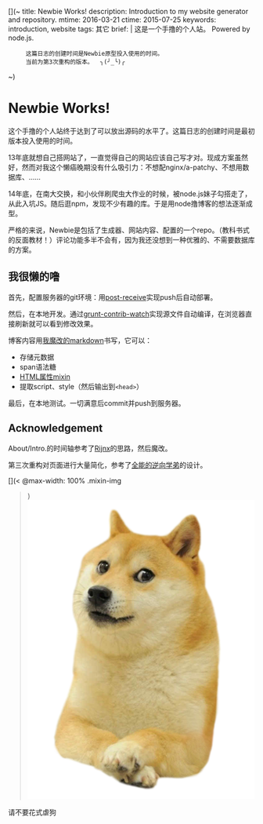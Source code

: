 [](~
  title:       Newbie Works!
  description: Introduction to my website generator and repository.
  mtime:       2016-03-21
  ctime:       2015-07-25
  keywords:    introduction, website
  tags:        其它
  brief: |
         这是一个手撸的个人站。
         Powered by node.js.

         这篇日志的创建时间是Newbie原型投入使用的时间。
         当前为第3次重构的版本。  ╮(╯_╰)╭
~)

# Newbie Works!

这个手撸的个人站终于达到了可以放出源码的水平了。这篇日志的创建时间是最初版本投入使用的时间。

13年底就想自己搭网站了，一直觉得自己的网站应该自己写才对。现成方案虽然好，然而对我这个懒癌晚期没有什么吸引力：不想配nginx/a-patchy、不想用数据库、……

14年底，在南大交换，和小伙伴刷爬虫大作业的时候，被node.js妹子勾搭走了，从此入坑JS。随后逛npm，发现不少有趣的库。于是用node撸博客的想法逐渐成型。

严格的来说，Newbie是包括了生成器、网站内容、配置的一个repo。（教科书式的反面教材！）评论功能多半不会有，因为我还没想到一种优雅的、不需要数据库的方案。



## 我很懒的噜

首先，配置服务器的git环境：用[post-receive](https://github.com/wacky6/post-receive-skeleton)实现push后自动部署。

然后，在本地开发。通过[grunt-contrib-watch](https://github.com/gruntjs/grunt-contrib-watch)实现源文件自动编译，在浏览器直接刷新就可以看到修改效果。

博客内容用[我魔改的markdown](https://github.com/wacky6/flavor-marked)书写，它可以：

* 存储元数据
* span语法糖
* [HTML属性mixin](< .mixin @color: rgb(244, 67, 54) >)
* 提取script、style（然后输出到`<head>`）

最后，在本地测试。一切满意后commit并push到服务器。


## Acknowledgement
About/Intro.的时间轴参考了[Rijnx](http://cv.rijnx.com)的思路，然后魔改。

第三次重构对页面进行大量简化，参考了[全能的逆向学弟](https://wangxiyu191.github.io)的设计。

[](<
    @max-width: 100%
    .mixin-img
>) ![Doge](./Doge.png)

[](< @visibility: hidden >)
请不要花式虐狗
